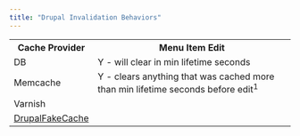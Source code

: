 ```yaml
---
title: "Drupal Invalidation Behaviors"
---
```


  <table class="confluenceTable">
    <tbody>
      <tr>
        <th class="confluenceTh">Cache Provider</th>
        <th colspan="1" class="confluenceTh">Menu Item Edit</th>
      </tr>
      <tr>
        <td class="confluenceTd">DB</td>
        <td colspan="1" class="confluenceTd"><span>Y - will clear in min lifetime seconds</span></td>
      </tr>
      <tr>
        <td colspan="1" class="confluenceTd">Memcache</td>
        <td colspan="1" class="confluenceTd"><span>Y - clears anything that was cached more than min lifetime seconds before edit<sup>1</sup></span></td>
      </tr>
      <tr>
        <td colspan="1" class="confluenceTd">Varnish</td>
        <td colspan="1" class="confluenceTd">&nbsp;</td>
      </tr>
      <tr>
        <td colspan="1" class="confluenceTd"><a href="http://drupal.org/node/797346" class="external-link" rel="nofollow">DrupalFakeCache</a></td>
        <td colspan="1" class="confluenceTd">&nbsp;</td>
      </tr>
    </tbody>
  </table>

